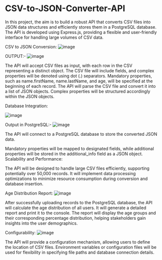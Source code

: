 # CSV-to-JSON-Converter-API
In this project, the aim is to build a robust API that converts CSV files into JSON data structures and efficiently stores them in a PostgreSQL database. The API is developed using Express.js,  providing a flexible and user-friendly interface for handling large volumes of CSV data. 


CSV to JSON Conversion:
![image](https://github.com/Arbazkhan767/CSV-to-JSON-Converter-API/assets/68524549/2f96b401-77de-4774-b714-7417012852a8)

OUTPUT:-
![image](https://github.com/Arbazkhan767/CSV-to-JSON-Converter-API/assets/68524549/ca3d95d6-93be-45a4-a3f3-b3c461a498ae)


The API will accept CSV files as input, with each row in the CSV representing a distinct object.
The CSV file will include fields, and complex properties will be denoted using dot (.) separators.
Mandatory properties, such as name.firstName, name.lastName, and age, will be specified at the beginning of each record.
The API will parse the CSV file and convert it into a list of JSON objects.
Complex properties will be structured accordingly within the JSON objects.



Database Integration:

![image](https://github.com/Arbazkhan767/CSV-to-JSON-Converter-API/assets/68524549/1bb0e0c1-e63a-4dd3-87e2-62d80f1d4cf7)


Output in PostgreSQL:-
![image](https://github.com/Arbazkhan767/CSV-to-JSON-Converter-API/assets/68524549/ee4b0f3b-c940-416c-b644-0f6cc50fe51b)


The API will connect to a PostgreSQL database to store the converted JSON data.

Mandatory properties will be mapped to designated fields, while additional properties will be stored in the additional_info field as a JSON object.
Scalability and Performance:

The API will be designed to handle large CSV files efficiently, supporting potentially over 50,000 records.
It will implement data processing optimizations to minimize resource consumption during conversion and database insertion.


Age Distribution Report:
![image](https://github.com/Arbazkhan767/CSV-to-JSON-Converter-API/assets/68524549/5b47aa58-d66a-43db-887a-720fda8c6f4b)

After successfully uploading records to the PostgreSQL database, the API will calculate the age distribution of all users.
It will generate a detailed report and print it to the console.
The report will display the age groups and their corresponding percentage distribution, helping stakeholders gain insights into the user demographics.


Configurability:
![image](https://github.com/Arbazkhan767/CSV-to-JSON-Converter-API/assets/68524549/1491ce85-b52f-4ecf-9695-e9c85defd4ef)


The API will provide a configuration mechanism, allowing users to define the location of CSV files.
Environment variables or configuration files will be used for flexibility in specifying file paths and database connection details.

